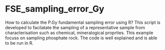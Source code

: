 # FSE_sampling_error_Gy
How to calculate the P.Gy fundamental sampling error using R?
This script is developed to facilatate the sampling of a representative sample from characterisation such as chemical, mineralogical proprties. 
This example focuss on sampling phosphate rock. 
The code is well explained and is able to be run in R. 
